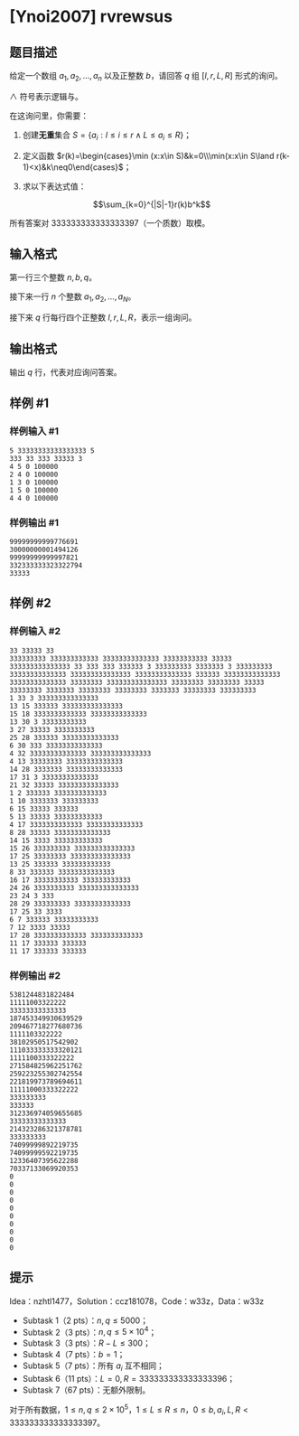 # [Ynoi2007] rvrewsus

## 题目描述

给定一个数组 $a_1,a_2,\dots,a_n$ 以及正整数 $b$，请回答 $q$ 组 $[l,r,L,R]$ 形式的询问。

$\land$ 符号表示逻辑与。

在这询问里，你需要：

  1. 创建**无重**集合 $S=\{a_i:l\le i\le r\land L\le a_i\le R\}$；
  2. 定义函数 $r(k)=\begin{cases}\min (x:x\in S)&k=0\\\min(x:x\in S\land r(k-1)<x)&k\neq0\end{cases}$；

  3. 求以下表达式值：

$$\sum_{k=0}^{|S|-1}r(k)b^k$$

所有答案对 $333333333333333397$（一个质数）取模。

## 输入格式

第一行三个整数 $n,b,q$。  

接下来一行 $n$ 个整数 $a_1,a_2,\dots,a_N$。  

接下来 $q$ 行每行四个正整数 $l,r,L,R$，表示一组询问。

## 输出格式

输出 $q$ 行，代表对应询问答案。

## 样例 #1

### 样例输入 #1
```
5 33333333333333333 5
333 33 333 33333 3
4 5 0 100000
2 4 0 100000
1 3 0 100000
1 5 0 100000
4 4 0 100000
```

### 样例输出 #1

```
99999999999776691
30000000001494126
99999999999997821
332333333323322794
33333
```

## 样例 #2

### 样例输入 #2
```
33 33333 33
333333333 333333333333 33333333333333 33333333333 33333 333333333333333 33 333 333 333333 3 333333333 3333333 3 333333333 33333333333333 333333333333333 33333333333333 333333 33333333333333 33333333333333 33333333 333333333333333 33333333 33333333 33333 33333333 3333333 33333333 33333333 3333333 33333333 333333333
1 33 3 333333333333333
13 15 333333 333333333333333
15 18 3333333333333 33333333333333
13 30 3 33333333333
3 27 33333 3333333333
25 28 333333 33333333333333
6 30 333 33333333333333
4 32 33333333333333 333333333333333
4 13 33333333 33333333333333
14 28 3333333 33333333333333
17 31 3 33333333333333
21 32 33333 333333333333333
1 2 333333 3333333333333
1 10 3333333 333333333
6 15 33333 333333
5 13 33333 333333333333
4 17 3333333333333 33333333333333
8 28 33333 33333333333333
14 15 3333 333333333333
15 26 333333333 333333333333333
17 25 33333333 333333333333333
13 25 333333 333333333333
8 33 333333 33333333333333
16 17 33333333333 333333333333
24 26 3333333333 333333333333333
23 24 3 333
28 29 333333333 33333333333333
17 25 33 3333
6 7 333333 33333333333
7 12 3333 33333
17 28 3333333333333 3333333333333
11 17 333333 333333
11 17 333333 333333
```

### 样例输出 #2

```
5381244831822484
11111003322222
33333333333333
187453349930639529
209467718277680736
1111103322222
38102950517542902
111033333333320121
1111100333322222
271584825962251762
259223255302742554
221819973789694611
11111000333322222
333333333
333333
312336974059655685
33333333333333
214323286321378781
333333333
74099999892219735
74099999592219735
12336407395622288
70337133069920353
0
0
0
0
0
0
0
0
0
0
```

## 提示

Idea：nzhtl1477，Solution：ccz181078，Code：w33z，Data：w33z

 - Subtask 1（2 pts）：$n,q\le5000$；
 - Subtask 2（3 pts）：$n,q\le5\times10^4$；
 - Subtask 3（3 pts）：$R-L\le 300$；
 - Subtask 4（7 pts）：$b=1$；
 - Subtask 5（7 pts）：所有 $a_i$ 互不相同；
 - Subtask 6（11 pts）：$L=0,R=333333333333333396$；
 - Subtask 7（67 pts）：无额外限制。

对于所有数据，$1\le n,q\le2\times10^5$，$1\le L\le R\le n$，$0\le b,a_i,L,R<333333333333333397$。
